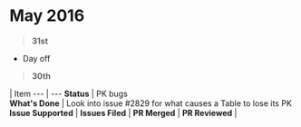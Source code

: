 # May 2016


> **31st**

- Day off

> **30th**

  | Item
--- | --- 
**Status** | PK bugs  
**What's Done** | Look into issue #2829 for what causes a Table to lose its PK
**Issue Supported** | 
**Issues Filed** | 
**PR Merged** | 
**PR Reviewed** |
